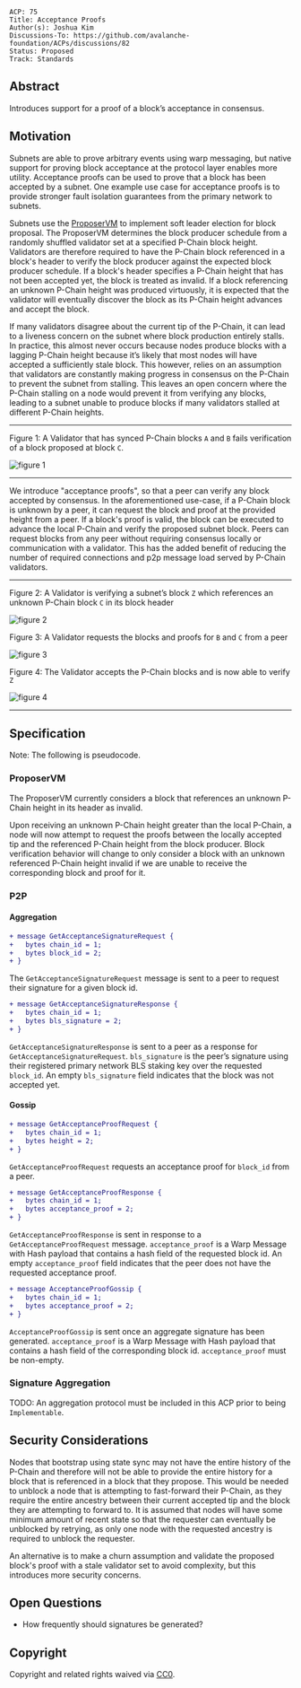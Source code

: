 ```text
ACP: 75
Title: Acceptance Proofs
Author(s): Joshua Kim
Discussions-To: https://github.com/avalanche-foundation/ACPs/discussions/82
Status: Proposed
Track: Standards
```

## Abstract

Introduces support for a proof of a block’s acceptance in consensus.

## Motivation

Subnets are able to prove arbitrary events using warp messaging, but native support for proving block acceptance at the protocol layer enables more utility. Acceptance proofs can be used to prove that a block has been accepted by a subnet. One example use case for acceptance proofs is to provide stronger fault isolation guarantees from the primary network to subnets.

Subnets use the [ProposerVM](https://github.com/ava-labs/avalanchego/blob/416fbdf1f783c40f21e7009a9f06d192e69ba9b5/vms/proposervm/README.md) to implement soft leader election for block proposal. The ProposerVM determines the block producer schedule from a randomly shuffled validator set at a specified P-Chain block height. Validators are therefore required to have the P-Chain block referenced in a block's header to verify the block producer against the expected block producer schedule. If a block's header specifies a P-Chain height that has not been accepted yet, the block is treated as invalid. If a block referencing an unknown P-Chain height was produced virtuously, it is expected that the validator will eventually discover the block as its P-Chain height advances and accept the block.

If many validators disagree about the current tip of the P-Chain, it can lead to a liveness concern on the subnet where block production entirely stalls. In practice, this almost never occurs because nodes produce blocks with a lagging P-Chain height because it’s likely that most nodes will have accepted a sufficiently stale block. This however, relies on an assumption that validators are constantly making progress in consensus on the P-Chain to prevent the subnet from stalling. This leaves an open concern where the P-Chain stalling on a node would prevent it from verifying any blocks, leading to a subnet unable to produce blocks if many validators stalled at different P-Chain heights.

---

Figure 1: A Validator that has synced P-Chain blocks `A` and `B` fails verification of a block proposed at block `C`.

![figure 1](./1.jpg)

---

We introduce "acceptance proofs", so that a peer can verify any block accepted by consensus. In the aforementioned use-case, if a P-Chain block is unknown by a peer, it can request the block and proof at the provided height from a peer. If a block's proof is valid, the block can be executed to advance the local P-Chain and verify the proposed subnet block. Peers can request blocks from any peer without requiring consensus locally or communication with a validator. This has the added benefit of reducing the number of required connections and p2p message load served by P-Chain validators.

---

Figure 2: A Validator is verifying a subnet’s block `Z` which references an unknown P-Chain block `C` in its block header

![figure 2](./2.jpg)

Figure 3: A Validator requests the blocks and proofs for `B` and `C` from a peer

![figure 3](./3.jpg)

Figure 4: The Validator accepts the P-Chain blocks and is now able to verify `Z`

![figure 4](./4.jpg)

---

## Specification

Note: The following is pseudocode.

### ProposerVM

The ProposerVM currently considers a block that references an unknown P-Chain height in its header as invalid.

Upon receiving an unknown P-Chain height greater than the local P-Chain, a node will now attempt to request the proofs between the locally accepted tip and the referenced P-Chain height from the block producer. Block verification behavior will change to only consider a block with an unknown referenced P-Chain height invalid if we are unable to receive the corresponding block and proof for it.

### P2P

#### Aggregation

```diff
+ message GetAcceptanceSignatureRequest {
+   bytes chain_id = 1;
+   bytes block_id = 2;
+ }
```

The `GetAcceptanceSignatureRequest` message is sent to a peer to request their signature for a given block id.

```diff
+ message GetAcceptanceSignatureResponse {
+   bytes chain_id = 1;
+   bytes bls_signature = 2;
+ }
```

`GetAcceptanceSignatureResponse` is sent to a peer as a response for `GetAcceptanceSignatureRequest`. `bls_signature` is the peer’s signature using their registered primary network BLS staking key over the requested `block_id`. An empty `bls_signature` field indicates that the block was not accepted yet.

#### Gossip
```diff
+ message GetAcceptanceProofRequest {
+   bytes chain_id = 1;
+   bytes height = 2;
+ }
```

`GetAcceptanceProofRequest` requests an acceptance proof for `block_id` from a peer.

```diff
+ message GetAcceptanceProofResponse {
+   bytes chain_id = 1;
+   bytes acceptance_proof = 2;
+ }
```

`GetAcceptanceProofResponse` is sent in response to a `GetAcceptanceProofRequest` message. `acceptance_proof` is a Warp Message with Hash payload that contains a hash field of the requested block id. An empty `acceptance_proof` field indicates that the peer does not have the requested acceptance proof.

```diff
+ message AcceptanceProofGossip {
+   bytes chain_id = 1;
+   bytes acceptance_proof = 2;
+ }
```

`AcceptanceProofGossip` is sent once an aggregate signature has been generated. `acceptance_proof` is a Warp Message with Hash payload that contains a hash field of the corresponding block id. `acceptance_proof` must be non-empty.

### Signature Aggregation

TODO: An aggregation protocol must be included in this ACP prior to being `Implementable`.

## Security Considerations

Nodes that bootstrap using state sync may not have the entire history of the
P-Chain and therefore will not be able to provide the entire history for a block
that is referenced in a block that they propose. This would be needed to unblock a node that is attempting to fast-forward their P-Chain, as they require the entire ancestry between their current accepted tip and the block they are attempting to forward to. It is assumed that nodes will have some minimum amount of recent state so that the requester can eventually be unblocked by retrying, as only one node with the requested ancestry is required to unblock the requester.

An alternative is to make a churn assumption and validate the proposed block's proof with a stale validator set to avoid complexity, but this introduces more security concerns.

## Open Questions

* How frequently should signatures be generated?

## Copyright

Copyright and related rights waived via [CC0](https://creativecommons.org/publicdomain/zero/1.0/).
